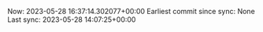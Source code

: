 Now: 2023-05-28 16:37:14.302077+00:00 Earliest commit since sync: None Last sync: 2023-05-28 14:07:25+00:00
